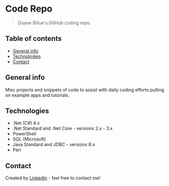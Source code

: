 # Code Repo
> Duane Billue's GitHub coding repo.

## Table of contents
* [General info](#general-info)
* [Technologies](#technologies)
* [Contact](#contact)

## General info
Misc projects and snippets of code to assist with daily coding efforts pulling on example apps and tutorials.

## Technologies
* .Net (C#) 4.x
* .Net Standard and .Net Core - versions 2.x - 3.x
* PowerShell
* SQL (Microsoft)
* Java Standard and JDBC - versions 8.x
* Perl

## Contact
Created by [LinkedIn](https://www.linkedin.com/in/duanebillue/) - feel free to contact me!
